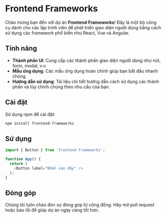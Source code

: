 # Frontend Frameworks

Chào mừng bạn đến với dự án **Frontend Frameworks**! Đây là một bộ công cụ dành cho các lập trình viên để phát triển giao diện người dùng bằng cách sử dụng các framework phổ biến như React, Vue và Angular.

## Tính năng
- **Thành phần UI**: Cung cấp các thành phần giao diện người dùng như nút, form, modal, v.v.
- **Mẫu ứng dụng**: Các mẫu ứng dụng hoàn chỉnh giúp bạn bắt đầu nhanh chóng.
- **Hướng dẫn sử dụng**: Tài liệu chi tiết hướng dẫn cách sử dụng các thành phần và tùy chỉnh chúng theo nhu cầu của bạn.

## Cài đặt
Sử dụng npm để cài đặt:
```bash
npm install frontend-frameworks
```

## Sử dụng
```javascript
import { Button } from 'frontend-frameworks';

function App() {
  return (
    <Button label="Nhấn vào đây" />
  );
}
```

## Đóng góp
Chúng tôi luôn chào đón sự đóng góp từ cộng đồng. Hãy mở pull request hoặc báo lỗi để giúp dự án ngày càng tốt hơn.